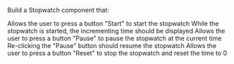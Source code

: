 Build a Stopwatch component that: 

Allows the user to press a button "Start" to start the stopwatch
While the stopwatch is started, the incrementing time should be displayed
Allows the user to press a button "Pause" to pause the stopwatch at the current time
Re-clicking the "Pause" button should resume the stopwatch
Allows the user to press a button "Reset" to stop the stopwatch and reset the time to 0